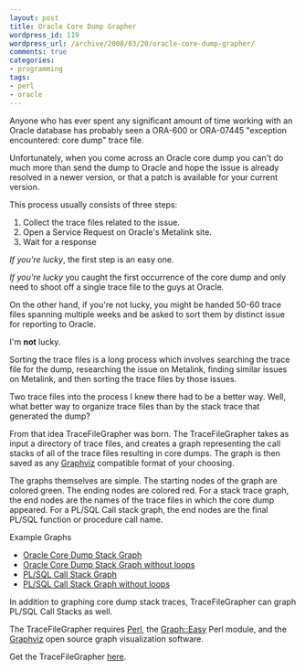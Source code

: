 ```yaml
---
layout: post
title: Oracle Core Dump Grapher
wordpress_id: 119
wordpress_url: /archive/2008/03/20/oracle-core-dump-grapher/
comments: true
categories:
- programming
tags:
- perl
- oracle
---
```


Anyone who has ever spent any significant amount of time working with an Oracle database has probably seen a ORA-600 or ORA-07445 "exception encountered: core dump" trace file.

Unfortunately, when you come across an Oracle core dump you can't do much more than send the dump to Oracle and hope the issue is already resolved in a newer version, or that a patch is available for your current version.

This process usually consists of three steps:

1. Collect the trace files related to the issue.
2. Open a Service Request on Oracle's Metalink site.
3. Wait for a response

_If you're lucky_, the first step is an easy one.

_If you're lucky_ you caught the first occurrence of the core dump and only need to shoot off a single trace file to the guys at Oracle.

On the other hand, if you're not lucky, you might be handed 50-60 trace files spanning multiple weeks and be asked to sort them by distinct issue for reporting to Oracle.

I'm **not** lucky.

Sorting the trace files is a long process which involves searching the trace file for the dump, researching the issue on Metalink, finding similar issues on Metalink, and then sorting the trace files by those issues.

Two trace files into the process I knew there had to be a better way. Well, what better way to organize trace files than by the stack trace that generated the dump?

From that idea TraceFileGrapher was born. The TraceFileGrapher takes as input a directory of trace files, and creates a graph representing the call stacks of all of the trace files resulting in core dumps. The graph is then saved as any [Graphviz](http://www.graphviz.org "Graphviz: The opensource graph vizualisation package.") compatible format of your choosing.

The graphs themselves are simple. The starting nodes of the graph are colored green. The ending nodes are colored red. For a stack trace graph, the end nodes are the names of the trace files in which the core dump appeared. For a PL/SQL Call stack graph, the end nodes are the final PL/SQL function or procedure call name.

Example Graphs

- [Oracle Core Dump Stack Graph](/images/posts/2008/03/example-stack-graph.png "Oracle Core Dump Stack Graph")
- [Oracle Core Dump Stack Graph without loops](/images/posts/2008/03/example-noloop-stack-graph.png "Oracle Core Dump Stack Graph without loops")
- [PL/SQL Call Stack Graph](/images/posts/2008/03/example-plsql-graph.png "PL/SQL Call Stack Graph")
- [PL/SQL Call Stack Graph without loops](/images/posts/2008/03/example-noloop-plsql-graph.png "PL/SQL Call Stack Graph without loops")

In addition to graphing core dump stack traces, TraceFileGrapher can graph PL/SQL Call Stacks as well.

The TraceFileGrapher requires [Perl](http://www.perl.org "The offical Perl webpage."), the [Graph::Easy](http://search.cpan.org/~tels/Graph-Easy/ "The Graph::Easy CPAN module for creating graphs in Perl.") Perl module, and the [Graphviz](http://www.graphviz.org "Graphviz: The open source graph visualization project.") open source graph visualization software.

Get the TraceFileGrapher [here](/images/posts/2008/03/tracefilegrapher-0.1.tar.gz "TraceFileGrapher-0.1.tar.gz").
